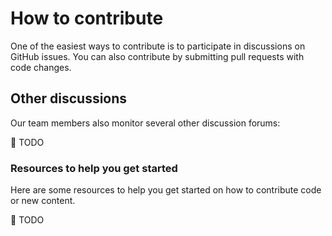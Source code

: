 # How to contribute

One of the easiest ways to contribute is to participate in discussions on GitHub issues. You can also contribute by submitting pull requests with code changes.


## Other discussions

Our team members also monitor several other discussion forums:

:snail: TODO

### Resources to help you get started

Here are some resources to help you get started on how to contribute code or new content.

:snail: TODO

